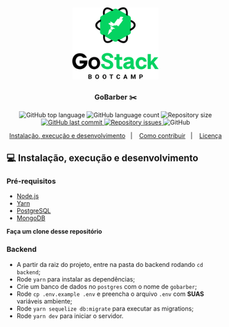<h1 align="center">
	<img alt="GoStack" src=".github/GoStackLogo.png" width="200px" />
</h1>

<h3 align="center">
  GoBarber ✂️
</h3>

<p align="center">
  <img alt="GitHub top language" src="https://img.shields.io/github/languages/top/emersonefm/projetogobarber">
  
  <img alt="GitHub language count" src="https://img.shields.io/github/languages/count/emersonefm/projetogobarber">
  
  <img alt="Repository size" src="https://img.shields.io/github/repo-size/emersonefm/gobarber">
  
  <a href="https://github.com/emersonefm/projetogobarber/commits/master">
    <img alt="GitHub last commit" src="https://img.shields.io/github/last-commit/emersonefm/projetogobarber">
  </a>
  
  <a href="https://github.com/emersonefm/projetogobarber/issues">
    <img alt="Repository issues" src="https://img.shields.io/github/issues/emersonefm/projetogobarber">
  </a>
  
  <img alt="GitHub" src="https://img.shields.io/github/license/emersonefm/projetogobarber">
</p>

<p align="center">
  <a href="#-instalação-execução-e-desenvolvimento">Instalação, execução e desenvolvimento</a>&nbsp;&nbsp;&nbsp;|&nbsp;&nbsp;&nbsp;
  <a href="#-como-contribuir">Como contribuir</a>&nbsp;&nbsp;&nbsp;|&nbsp;&nbsp;&nbsp;
  <a href="#-licença">Licença</a>
</p>

## 💻 Instalação, execução e desenvolvimento

### Pré-requisitos

- [Node.js](https://nodejs.org/en/)
- [Yarn](https://yarnpkg.com/)
- [PostgreSQL](https://www.postgresql.org/)
- [MongoDB](https://www.mongodb.com/)

**Faça um clone desse repositório**

### Backend

- A partir da raiz do projeto, entre na pasta do backend rodando `cd backend`;
- Rode `yarn` para instalar as dependências;
- Crie um banco de dados no `postgres` com o nome de `gobarber`;
- Rode `cp .env.example .env` e preencha o arquivo `.env` com **SUAS** variáveis ambiente;
- Rode `yarn sequelize db:migrate` para executar as migrations;
- Rode `yarn dev` para iniciar o servidor.
